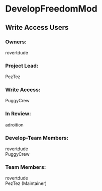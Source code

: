 # DevelopFreedomMod #  
## Write Access Users ##  
### Owners: ###  
rovertdude  

### Project Lead: ###
PezTez  

### Write Access: ###  
PuggyCrew  

### In Review: ###
adroition  

### Develop-Team Members: ###
rovertdude  
PuggyCrew  

### Team Members: ###
rovertdude  
PezTez (Maintainer)  
